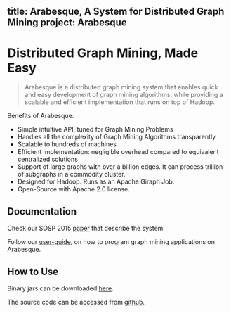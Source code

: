 title: Arabesque, A System for Distributed Graph Mining
project: Arabesque
---
# Distributed Graph Mining, Made Easy
>Arabesque is a distributed graph mining system that enables quick and easy development of graph mining algorithms, while providing a scalable and efficient implementation that runs on top of Hadoop.

Benefits of Arabesque:
- Simple intuitive API, tuned for Graph Mining Problems
- Handles all the complexity of Graph Mining Algorithms transparently
- Scalable to hundreds of machines
- Efficient implementation: negligible overhead compared to equivalent centralized solutions
- Support of large graphs with over a billion edges. It can process trillion of subgraphs in a commodity cluster.
- Designed for Hadoop. Runs as an Apache Giraph Job.
- Open-Source with Apache 2.0 license.
 
## Documentation

Check our SOSP 2015 [paper](http://sigops.org/sosp/sosp15/current/2015-Monterey/printable/093-teixeira.pdf) that describe the system.

Follow our [user-guide](user_guide.html), on how to program graph mining applications on Arabesque.

## How to Use
Binary jars can be downloaded [here](download.html).

The source code can be accessed from [github](https://github.com/Qatar-Computing-Research-Institute/Arabesque).

